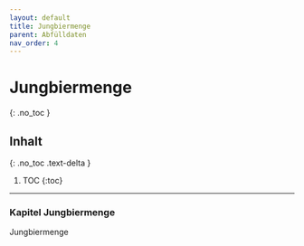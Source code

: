 ```yaml
---
layout: default
title: Jungbiermenge
parent: Abfülldaten
nav_order: 4
---
```


# Jungbiermenge
{: .no_toc }

## Inhalt
{: .no_toc .text-delta }

1. TOC
{:toc}

---

### Kapitel Jungbiermenge
Jungbiermenge  